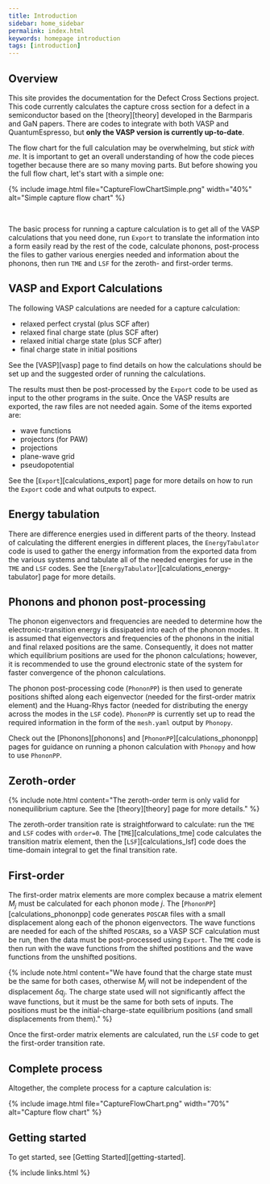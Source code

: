```yaml
---
title: Introduction
sidebar: home_sidebar
permalink: index.html
keywords: homepage introduction
tags: [introduction]
---
```


## Overview

This site provides the documentation for the Defect Cross Sections project. This code currently calculates the capture cross section for a defect in a semiconductor based on the [theory][theory] developed in the Barmparis and GaN papers. There are codes to integrate with both VASP and QuantumEspresso, but __only the VASP version is currently up-to-date__.

The flow chart for the full calculation may be overwhelming, but _stick with me_. It is important to get an overall understanding of how the code pieces together because there are so many moving parts. But before showing you the full flow chart, let's start with a simple one:

{% include image.html file="CaptureFlowChartSimple.png" width="40%" alt="Simple capture flow chart" %}

<br/> 

The basic process for running a capture calculation is to get all of the VASP calculations that you need done, run `Export` to translate the information into a form easily read by the rest of the code, calculate phonons, post-process the files to gather various energies needed and information about the phonons, then run `TME` and `LSF` for the zeroth- and first-order terms. 

## VASP and Export Calculations 

The following VASP calculations are needed for a capture calculation:
* relaxed perfect crystal (plus SCF after)
* relaxed final charge state (plus SCF after)
* relaxed initial charge state (plus SCF after)
* final charge state in initial positions

See the [VASP][vasp] page to find details on how the calculations should be set up and the suggested order of running the calculations.

The results must then be post-processed by the `Export` code to be used as input to the other programs in the suite. Once the VASP results are exported, the raw files are not needed again. Some of the items exported are:
* wave functions
* projectors (for PAW)
* projections
* plane-wave grid
* pseudopotential

See the [`Export`][calculations_export] page for more details on how to run the `Export` code and what outputs to expect.

## Energy tabulation

There are difference energies used in different parts of the theory. Instead of calculating the different energies in different places, the `EnergyTabulator` code is used to gather the energy information from the exported data from the various systems and tabulate all of the needed energies for use in the `TME` and `LSF` codes. See the [`EnergyTabulator`][calculations_energy-tabulator] page for more details.

## Phonons and phonon post-processing

The phonon eigenvectors and frequencies are needed to determine how the electronic-transition energy is dissipated into each of the phonon modes. It is assumed that eigenvectors and frequencies of the phonons in the initial and final relaxed positions are the same. Consequently, it does not matter which equilibrium positions are used for the phonon calculations; however, it is recommended to use the ground electronic state of the system for faster convergence of the phonon calculations. 

The phonon post-processing code (`PhononPP`) is then used to generate positions shifted along each eigenvector (needed for the first-order matrix element) and the Huang-Rhys factor (needed for distributing the energy across the modes in the `LSF` code). `PhononPP` is currently set up to read the required information in the form of the `mesh.yaml` output by `Phonopy`. 

Check out the [Phonons][phonons] and [`PhononPP`][calculations_phononpp] pages for guidance on running a phonon calculation with `Phonopy` and how to use `PhononPP`.

## Zeroth-order

{% include note.html content="The zeroth-order term is only valid for nonequilibrium capture. See the [theory][theory] page for more details." %}

The zeroth-order transition rate is straightforward to calculate: run the `TME` and `LSF` codes with `order=0`. The [`TME`][calculations_tme] code calculates the transition matrix element, then the [`LSF`][calculations_lsf] code does the time-domain integral to get the final transition rate. 

## First-order

The first-order matrix elements are more complex because a matrix element $M_j$ must be calculated for each phonon mode $j$. The [`PhononPP`][calculations_phononpp] code generates `POSCAR` files with a small displacement along each of the phonon eigenvectors. The wave functions are needed for each of the shifted `POSCAR`s, so a VASP SCF calculation must be run, then the data must be post-processed using `Export`. The `TME` code is then run with the wave functions from the shifted postitions and the wave functions from the unshifted positions.

{% include note.html content="We have found that the charge state must be the same for both cases, otherwise $M_j$ will not be independent of the displacement $\delta q_j$. The charge state used will not significantly affect the wave functions, but it must be the same for both sets of inputs. The positions must be the initial-charge-state equilibrium positions (and small displacements from them)." %}

Once the first-order matrix elements are calculated, run the `LSF` code to get the first-order transition rate. 

## Complete process

Altogether, the complete process for a capture calculation is:

{% include image.html file="CaptureFlowChart.png" width="70%" alt="Capture flow chart" %}

## Getting started

To get started, see [Getting Started][getting-started].

{% include links.html %}
